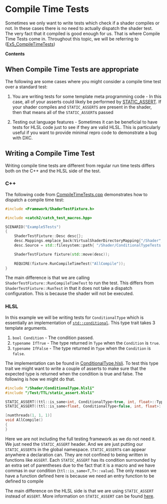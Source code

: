 # Compile Time Tests

Sometimes we only want to write tests which check if a shader compiles or not. In these cases there is no need to actually dispatch the shader test. The very fact that it compiled is good enough for us. That is where Compile Time Tests come in. Throughout this topic, we will be referring to ([Ex5_CompileTimeTests](../examples/Ex5_CompileTimeTests))

**Contents**


## When Compile Time Tests are appropriate

The following are some cases where you might consider a compile time test over a standard test:

1. You are writing tests for some template meta programming code - In this case, all of your asserts could likely be performed by [STATIC_ASSERT](./StaticAssert.md). If your shader compiles and `STATIC_ASSERTS` are present in the shader, then that means all of the `STATIC_ASSERT`s passed

2. Testing out language features - Sometimes it can be beneficial to have tests for HLSL code just to see if they are valid HLSL. This is particularly useful if you want to provide minimal repro code to demonstrate a bug with DXC.

## Writing a Compile Time Test

Writing compile time tests are different from regular run time tests differs both on the C++ and the HLSL side of the test.

### C++

The following code from [CompileTimeTests.cpp](../examples/Ex5_CompileTimeTests/CompileTimeTests.cpp) demonstrates how to dispatch a compile time test:

```c++
#include <Framework/ShaderTestFixture.h>

#include <catch2/catch_test_macros.hpp>

SCENARIO("Example5Tests")
{
    ShaderTestFixture::Desc desc{};
    desc.Mappings.emplace_back(VirtualShaderDirectoryMapping{"/Shader", std::filesystem::current_path() / SHADER_SRC});
    desc.Source = std::filesystem::path{ "/Shader/ConditionalTypeTests.hlsl" };

    ShaderTestFixture fixture(std::move(desc));
    
    REQUIRE(fixture.RunCompileTimeTest("AllCompile"));
}
```

The main difference is that we are calling `ShaderTestFixture::RunCompileTimeTest` to run the test. This differs from `ShaderTestFixture::RunTest` in that it does not take a dispatch configuration. This is because the shader will not be executed.

### HLSL

In this example we will be writing tests for `ConditionalType` which is essentially an implementation of [`std::conditional`](https://en.cppreference.com/w/cpp/types/conditional). This type trait takes 3 template arguments.

1. `bool Condition` - The condition passed.
2. `typename IfTrue` - The type returned in `Type` when the `Condition` is `true`.
3. `typename IfFalse` - The type returned in `Type` when the `Condition` is `false`. 

The implementation can be found in [ConditionalType.hlsli](../examples/Ex5_CompileTimeTests/ShaderCode/ConditionalType.hlsli). To test this type trait we might want to write a couple of asserts to make sure that the expected type is returned when the condition is true and false. The following is how we might do that.

```c++
#include "/Shader/ConditionalType.hlsli"
#include "/Test/TTL/static_assert.hlsli"

STATIC_ASSERT((ttl::is_same<int, ConditionalType<true, int, float>::Type>::value));
STATIC_ASSERT((ttl::is_same<float, ConditionalType<false, int, float>::Type>::value));

[numthreads(1, 1, 1)]
void AllCompile()
{
}
```

Here we are not including the full testing framework as we do not need it. We just need the `STATIC_ASSERT` header. And we are just putting our `STATIC_ASSERT`s in the global namespace. `STATIC_ASSERT`s can appear anywhere a declaration can. They are not confined to being written in functions like `ASSERT`. Each `STATIC_ASSERT` has its condition surrounded by an extra set of parentheses due to the fact that it is a macro and we have commas in our condition (`ttl::is_same<T,T>::value`). The only reason we have a function defined here is because we need an entry function to be defined to compile


The main difference on the HLSL side is that we are using `STATIC_ASSERT` instead of `ASSERT`. More information on `STATIC_ASSERT` can be found [here](./StaticAssert.md). 